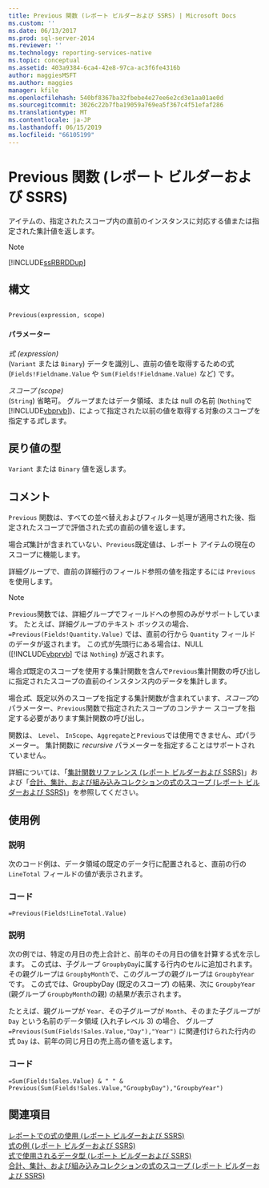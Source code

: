 ```yaml
---
title: Previous 関数 (レポート ビルダーおよび SSRS) | Microsoft Docs
ms.custom: ''
ms.date: 06/13/2017
ms.prod: sql-server-2014
ms.reviewer: ''
ms.technology: reporting-services-native
ms.topic: conceptual
ms.assetid: 403a9384-6ca4-42e8-97ca-ac3f6fe4316b
author: maggiesMSFT
ms.author: maggies
manager: kfile
ms.openlocfilehash: 540bf8367ba32fbebe4e27ee6e2cd3e1aa01ae0d
ms.sourcegitcommit: 3026c22b7fba19059a769ea5f367c4f51efaf286
ms.translationtype: MT
ms.contentlocale: ja-JP
ms.lasthandoff: 06/15/2019
ms.locfileid: "66105199"
---
```

# <a name="previous-function-report-builder-and-ssrs"></a>Previous 関数 (レポート ビルダーおよび SSRS)
  アイテムの、指定されたスコープ内の直前のインスタンスに対応する値または指定された集計値を返します。  
  
> [!NOTE]  
>  [!INCLUDE[ssRBRDDup](../../includes/ssrbrddup-md.md)]  
  
## <a name="syntax"></a>構文  
  
```  
  
Previous(expression, scope)  
```  
  
#### <a name="parameters"></a>パラメーター  
 *式 (expression)*  
 (`Variant` または `Binary`) データを識別し、直前の値を取得するための式 (`Fields!Fieldname.Value` や `Sum(Fields!Fieldname.Value)` など) です。  
  
 *スコープ (scope)*  
 (`String`) 省略可。 グループまたはデータ領域、または null の名前 (`Nothing`で[!INCLUDE[vbprvb](../../includes/vbprvb-md.md)])、によって指定された以前の値を取得する対象のスコープを指定する*式*します。  
  
## <a name="return-type"></a>戻り値の型  
 `Variant` または `Binary` 値を返します。  
  
## <a name="remarks"></a>コメント  
 `Previous` 関数は、すべての並べ替えおよびフィルター処理が適用された後、指定されたスコープで評価された式の直前の値を返します。  
  
 場合*式*集計が含まれていない、`Previous`既定値は、レポート アイテムの現在のスコープに機能します。  
  
 詳細グループで、直前の詳細行のフィールド参照の値を指定するには `Previous` を使用します。  
  
> [!NOTE]  
>  `Previous`関数では、詳細グループでフィールドへの参照のみがサポートしています。 たとえば、詳細グループのテキスト ボックスの場合、 `=Previous(Fields!Quantity.Value)` では、直前の行から `Quantity` フィールドのデータが返されます。 この式が先頭行にある場合は、NULL ([!INCLUDE[vbprvb](../../includes/vbprvb-md.md)] では `Nothing`) が返されます。  
  
 場合*式*既定のスコープを使用する集計関数を含んで`Previous`集計関数の呼び出しに指定されたスコープの直前のインスタンス内のデータを集計します。  
  
 場合*式*、既定以外のスコープを指定する集計関数が含まれています、*スコープ*のパラメーター、`Previous`関数で指定されたスコープのコンテナー スコープを指定する必要があります集計関数の呼び出し。  
  
 関数は、 `Level`、 `InScope`、`Aggregate`と`Previous`では使用できません、*式*パラメーター。 集計関数に *recursive* パラメーターを指定することはサポートされていません。  
  
 詳細については、「[集計関数リファレンス &#40;レポート ビルダーおよび SSRS&#41;](report-builder-functions-aggregate-functions-reference.md)」および「[合計、集計、および組み込みコレクションの式のスコープ &#40;レポート ビルダーおよび SSRS&#41;](expression-scope-for-totals-aggregates-and-built-in-collections.md)」を参照してください。  
  
## <a name="examples"></a>使用例  
  
### <a name="description"></a>説明  
 次のコード例は、データ領域の既定のデータ行に配置されると、直前の行の `LineTotal` フィールドの値が表示されます。  
  
### <a name="code"></a>コード  
  
```  
=Previous(Fields!LineTotal.Value)  
```  
  
### <a name="description"></a>説明  
 次の例では、特定の月日の売上合計と、前年のその月日の値を計算する式を示します。 この式は、子グループ `GroupbyDay`に属する行内のセルに追加されます。 その親グループは `GroupbyMonth`で、このグループの親グループは `GroupbyYear`です。 この式では、GroupbyDay (既定のスコープ) の結果、次に `GroupbyYear` (親グループ `GroupbyMonth`の親) の結果が表示されます。  
  
 たとえば、親グループが `Year`、その子グループが `Month`、そのまた子グループが `Day` という名前のデータ領域 (入れ子レベル 3) の場合、 グループ `=Previous(Sum(Fields!Sales.Value,"Day"),"Year")` に関連付けられた行内の式 `Day` は、前年の同じ月日の売上高の値を返します。  
  
### <a name="code"></a>コード  
  
```  
=Sum(Fields!Sales.Value) & " " & Previous(Sum(Fields!Sales.Value,"GroupbyDay"),"GroupbyYear")  
```  
  
## <a name="see-also"></a>関連項目  
 [レポートでの式の使用 (レポート ビルダーおよび SSRS)](expression-uses-in-reports-report-builder-and-ssrs.md)   
 [式の例 (レポート ビルダーおよび SSRS)](expression-examples-report-builder-and-ssrs.md)   
 [式で使用されるデータ型 &#40;レポート ビルダーおよび SSRS&#41;](expressions-report-builder-and-ssrs.md)   
 [合計、集計、および組み込みコレクションの式のスコープ (レポート ビルダーおよび SSRS)](expression-scope-for-totals-aggregates-and-built-in-collections.md)  
  
  
